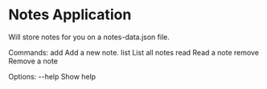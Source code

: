 # Notes Application 

Will store notes for you on a notes-data.json file. 

Commands:
  add     Add a new note.
  list    List all notes
  read    Read a note
  remove  Remove a note

Options:
  --help  Show help     